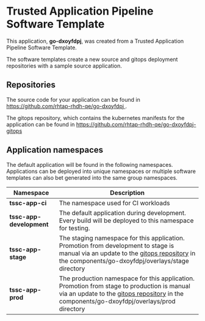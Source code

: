# Trusted Application Pipeline Software Template

This application, **go-dxoyfdpj**, was created from a Trusted Application Pipeline Software Template.

The software templates create a new source and gitops deployment repositories with a sample source application. 

## Repositories

The source code for your application can be found in [https://github.com/rhtap-rhdh-qe/go-dxoyfdpj ](https://github.com/rhtap-rhdh-qe/go-dxoyfdpj ).
 
The gitops repository, which contains the kubernetes manifests for the application can be found in 
[https://github.com/rhtap-rhdh-qe/go-dxoyfdpj-gitops ](https://github.com/rhtap-rhdh-qe/go-dxoyfdpj-gitops ) 

## Application namespaces 

The default application will be found in the following namespaces. Applications can be deployed into unique namespaces or multiple software templates can also bet generated into the same group namespaces.  

|  Namespace   |  Description   |  
| -------- | -------- |
| **tssc-app-ci** | The namespace used for CI workloads |
| **tssc-app-development** | The default application during development. Every build will be deployed to this namespace for testing. |
| **tssc-app-stage** | The staging namespace for this application. Promotion from development to stage is manual via an update to the [gitops repository](https://github.com/rhtap-rhdh-qe/go-dxoyfdpj-gitops ) in the components/go-dxoyfdpj/overlays/stage directory |
| **tssc-app-prod** | The production namespace for this application. Promotion from stage to production is manual via an update to the [gitops repository](https://github.com/rhtap-rhdh-qe/go-dxoyfdpj-gitops ) in the components/go-dxoyfdpj/overlays/prod directory |